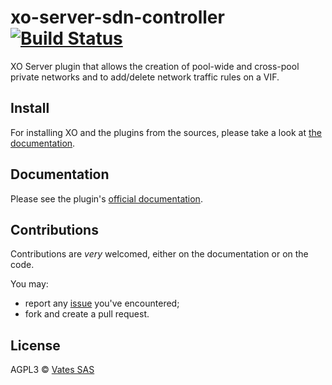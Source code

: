 # xo-server-sdn-controller [![Build Status](https://travis-ci.org/vatesfr/xen-orchestra.png?branch=master)](https://travis-ci.org/vatesfr/xen-orchestra)

XO Server plugin that allows the creation of pool-wide and cross-pool private networks and to add/delete network traffic rules on a VIF.

## Install

For installing XO and the plugins from the sources, please take a look at [the documentation](https://xen-orchestra.com/docs/from_the_sources.html).

## Documentation

Please see the plugin's [official documentation](https://xen-orchestra.com/docs/sdn_controller.html).

## Contributions

Contributions are _very_ welcomed, either on the documentation or on
the code.

You may:

- report any [issue](https://github.com/vatesfr/xen-orchestra/issues)
  you've encountered;
- fork and create a pull request.

## License

AGPL3 © [Vates SAS](http://vates.fr)
